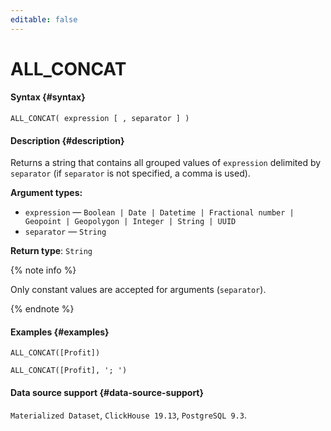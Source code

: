 ```yaml
---
editable: false
---
```


# ALL_CONCAT



#### Syntax {#syntax}


```
ALL_CONCAT( expression [ , separator ] )
```

#### Description {#description}
Returns a string that contains all grouped values of `expression` delimited by `separator` (if `separator` is not specified, a comma is used).

**Argument types:**
- `expression` — `Boolean | Date | Datetime | Fractional number | Geopoint | Geopolygon | Integer | String | UUID`
- `separator` — `String`


**Return type**: `String`

{% note info %}

Only constant values are accepted for arguments (`separator`).

{% endnote %}


#### Examples {#examples}

```
ALL_CONCAT([Profit])
```

```
ALL_CONCAT([Profit], '; ')
```


#### Data source support {#data-source-support}

`Materialized Dataset`, `ClickHouse 19.13`, `PostgreSQL 9.3`.
